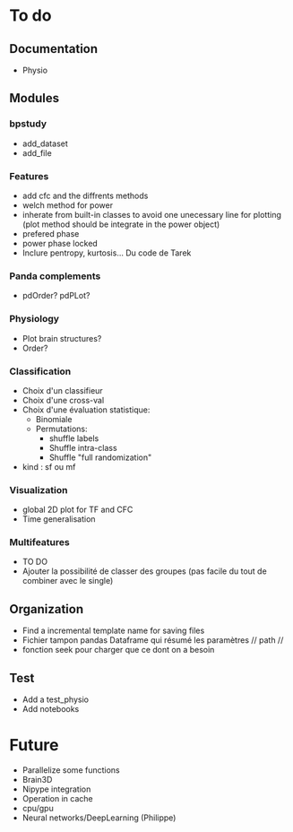 # To do
## Documentation
- Physio

## Modules
### bpstudy
- add_dataset
- add_file

### Features
- add cfc and the diffrents methods
- welch method for power
- inherate from built-in classes to avoid one unecessary line for plotting (plot method should be integrate in the power object)
- prefered phase
- power phase locked
- Inclure pentropy, kurtosis... Du code de Tarek

### Panda complements
- pdOrder? pdPLot?

### Physiology
- Plot brain structures?
- Order?

### Classification
- Choix d'un classifieur
- Choix d'une cross-val
- Choix d'une évaluation statistique:
	- Binomiale
	- Permutations:
		- shuffle labels
		- Shuffle intra-class
		- Shuffle "full randomization"
- kind : sf ou mf

### Visualization
- global 2D plot for TF and CFC
- Time generalisation

### Multifeatures
- TO DO
- Ajouter la possibilité de classer des groupes (pas facile du tout de combiner avec le single)

## Organization
- Find a incremental template name for saving files
- Fichier tampon pandas Dataframe qui résumé les paramètres // path // 
- fonction seek pour charger que ce dont on a besoin

## Test
- Add a test_physio
- Add notebooks

# Future
- Parallelize some functions
- Brain3D
- Nipype integration
- Operation in cache
- cpu/gpu
- Neural networks/DeepLearning (Philippe)

